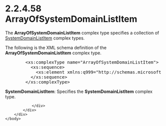 <html dir="LTR" xmlns:mshelp="http://msdn.microsoft.com/mshelp" xmlns:ddue="http://ddue.schemas.microsoft.com/authoring/2003/5" xmlns:xlink="http://www.w3.org/1999/xlink" xmlns:tool="http://www.microsoft.com/tooltip">
    <head>
        <meta http-equiv="Content-Type" content="text/html; CHARSET=utf-8"></meta>
        <meta name="save" content="history"></meta>
        <title>2.2.4.58 ArrayOfSystemDomainListItem</title>
        <xml>
            <mshelp:toctitle title="2.2.4.58 ArrayOfSystemDomainListItem"></mshelp:toctitle>
            <mshelp:rltitle title="[MS-SSMDSWS-15]: ArrayOfSystemDomainListItem"></mshelp:rltitle>
            <mshelp:keyword index="A" term="95424c29-c58e-413e-a0f4-d0879fc89fcc"></mshelp:keyword>
            <mshelp:attr name="DCSext.ContentType" value="open specification"></mshelp:attr>
            <mshelp:attr name="AssetID" value="95424c29-c58e-413e-a0f4-d0879fc89fcc"></mshelp:attr>
            <mshelp:attr name="TopicType" value="kbRef"></mshelp:attr>
            <mshelp:attr name="DCSext.Title" value="[MS-SSMDSWS-15]: ArrayOfSystemDomainListItem" />
        </xml>
    </head>
    <body>
        <div id="header">
            <h1 class="heading">2.2.4.58 ArrayOfSystemDomainListItem</h1>
        </div>
        <div id="mainSection">
            <div id="mainBody">
                <div id="allHistory" class="saveHistory"></div>
                <div id="sectionSection0" class="section" name="collapseableSection">
                    

<p>The <b>ArrayOfSystemDomainListItem</b> complex type
specifies a collection of <a href="0b1a41d0-d81c-4556-bc90-1f4c33729ab7.md">SystemDomainListItem</a>
complex types.</p>

<p>The following is the XML schema definition of the <b>ArrayOfSystemDomainListItem</b>
complex type.</p>

<dl>
<dd>
<div><pre>   &lt;xs:complexType name=&quot;ArrayOfSystemDomainListItem&quot;&gt;
     &lt;xs:sequence&gt;
       &lt;xs:element xmlns:q999=&quot;http://schemas.microsoft.com/sqlserver/masterdataservices/2009/09&quot; minOccurs=&quot;0&quot; maxOccurs=&quot;unbounded&quot; name=&quot;SystemDomainListItem&quot; nillable=&quot;true&quot; type=&quot;q999:SystemDomainListItem&quot; xmlns:xs=&quot;http://www.w3.org/2001/XMLSchema&quot; /&gt;
     &lt;/xs:sequence&gt;
   &lt;/xs:complexType&gt;
</pre></div>
</dd></dl>

<p><b>SystemDomainListItem</b>: Specifies the <b>SystemDomainListItem</b>
complex type.</p>


                </div>
            </div>
        </div>
    </body>
</html>